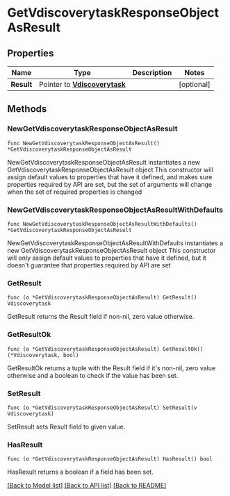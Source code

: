# GetVdiscoverytaskResponseObjectAsResult

## Properties

Name | Type | Description | Notes
------------ | ------------- | ------------- | -------------
**Result** | Pointer to [**Vdiscoverytask**](Vdiscoverytask.md) |  | [optional] 

## Methods

### NewGetVdiscoverytaskResponseObjectAsResult

`func NewGetVdiscoverytaskResponseObjectAsResult() *GetVdiscoverytaskResponseObjectAsResult`

NewGetVdiscoverytaskResponseObjectAsResult instantiates a new GetVdiscoverytaskResponseObjectAsResult object
This constructor will assign default values to properties that have it defined,
and makes sure properties required by API are set, but the set of arguments
will change when the set of required properties is changed

### NewGetVdiscoverytaskResponseObjectAsResultWithDefaults

`func NewGetVdiscoverytaskResponseObjectAsResultWithDefaults() *GetVdiscoverytaskResponseObjectAsResult`

NewGetVdiscoverytaskResponseObjectAsResultWithDefaults instantiates a new GetVdiscoverytaskResponseObjectAsResult object
This constructor will only assign default values to properties that have it defined,
but it doesn't guarantee that properties required by API are set

### GetResult

`func (o *GetVdiscoverytaskResponseObjectAsResult) GetResult() Vdiscoverytask`

GetResult returns the Result field if non-nil, zero value otherwise.

### GetResultOk

`func (o *GetVdiscoverytaskResponseObjectAsResult) GetResultOk() (*Vdiscoverytask, bool)`

GetResultOk returns a tuple with the Result field if it's non-nil, zero value otherwise
and a boolean to check if the value has been set.

### SetResult

`func (o *GetVdiscoverytaskResponseObjectAsResult) SetResult(v Vdiscoverytask)`

SetResult sets Result field to given value.

### HasResult

`func (o *GetVdiscoverytaskResponseObjectAsResult) HasResult() bool`

HasResult returns a boolean if a field has been set.


[[Back to Model list]](../README.md#documentation-for-models) [[Back to API list]](../README.md#documentation-for-api-endpoints) [[Back to README]](../README.md)


